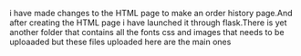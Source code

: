 i have made changes to the HTML page to make an order history page.And after creating the HTML page i have launched it through flask.There is yet another folder that contains all the fonts css and images that needs to be uploaaded but these files uploaded here are the main ones
